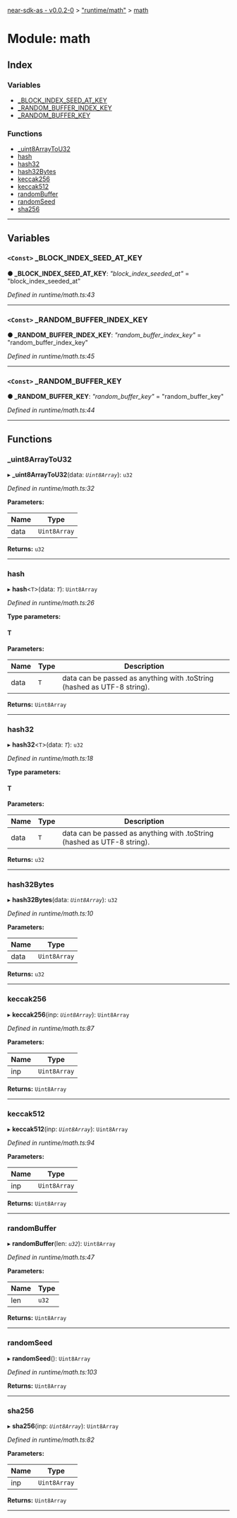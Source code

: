 [near-sdk-as - v0.0.2-0](../README.md) > ["runtime/math"](../modules/_runtime_math_.md) > [math](../modules/_runtime_math_.math.md)

# Module: math

## Index

### Variables

* [_BLOCK_INDEX_SEED_AT_KEY](_runtime_math_.math.md#_block_index_seed_at_key)
* [_RANDOM_BUFFER_INDEX_KEY](_runtime_math_.math.md#_random_buffer_index_key)
* [_RANDOM_BUFFER_KEY](_runtime_math_.math.md#_random_buffer_key)

### Functions

* [_uint8ArrayToU32](_runtime_math_.math.md#_uint8arraytou32)
* [hash](_runtime_math_.math.md#hash)
* [hash32](_runtime_math_.math.md#hash32)
* [hash32Bytes](_runtime_math_.math.md#hash32bytes)
* [keccak256](_runtime_math_.math.md#keccak256)
* [keccak512](_runtime_math_.math.md#keccak512)
* [randomBuffer](_runtime_math_.math.md#randombuffer)
* [randomSeed](_runtime_math_.math.md#randomseed)
* [sha256](_runtime_math_.math.md#sha256)

---

## Variables

<a id="_block_index_seed_at_key"></a>

### `<Const>` _BLOCK_INDEX_SEED_AT_KEY

**● _BLOCK_INDEX_SEED_AT_KEY**: *"block_index_seeded_at"* = "block_index_seeded_at"

*Defined in runtime/math.ts:43*

___
<a id="_random_buffer_index_key"></a>

### `<Const>` _RANDOM_BUFFER_INDEX_KEY

**● _RANDOM_BUFFER_INDEX_KEY**: *"random_buffer_index_key"* = "random_buffer_index_key"

*Defined in runtime/math.ts:45*

___
<a id="_random_buffer_key"></a>

### `<Const>` _RANDOM_BUFFER_KEY

**● _RANDOM_BUFFER_KEY**: *"random_buffer_key"* = "random_buffer_key"

*Defined in runtime/math.ts:44*

___

## Functions

<a id="_uint8arraytou32"></a>

###  _uint8ArrayToU32

▸ **_uint8ArrayToU32**(data: *`Uint8Array`*): `u32`

*Defined in runtime/math.ts:32*

**Parameters:**

| Name | Type |
| ------ | ------ |
| data | `Uint8Array` |

**Returns:** `u32`

___
<a id="hash"></a>

###  hash

▸ **hash**<`T`>(data: *`T`*): `Uint8Array`

*Defined in runtime/math.ts:26*

**Type parameters:**

#### T 
**Parameters:**

| Name | Type | Description |
| ------ | ------ | ------ |
| data | `T` |  data can be passed as anything with .toString (hashed as UTF-8 string). |

**Returns:** `Uint8Array`

___
<a id="hash32"></a>

###  hash32

▸ **hash32**<`T`>(data: *`T`*): `u32`

*Defined in runtime/math.ts:18*

**Type parameters:**

#### T 
**Parameters:**

| Name | Type | Description |
| ------ | ------ | ------ |
| data | `T` |  data can be passed as anything with .toString (hashed as UTF-8 string). |

**Returns:** `u32`

___
<a id="hash32bytes"></a>

###  hash32Bytes

▸ **hash32Bytes**(data: *`Uint8Array`*): `u32`

*Defined in runtime/math.ts:10*

**Parameters:**

| Name | Type |
| ------ | ------ |
| data | `Uint8Array` |

**Returns:** `u32`

___
<a id="keccak256"></a>

###  keccak256

▸ **keccak256**(inp: *`Uint8Array`*): `Uint8Array`

*Defined in runtime/math.ts:87*

**Parameters:**

| Name | Type |
| ------ | ------ |
| inp | `Uint8Array` |

**Returns:** `Uint8Array`

___
<a id="keccak512"></a>

###  keccak512

▸ **keccak512**(inp: *`Uint8Array`*): `Uint8Array`

*Defined in runtime/math.ts:94*

**Parameters:**

| Name | Type |
| ------ | ------ |
| inp | `Uint8Array` |

**Returns:** `Uint8Array`

___
<a id="randombuffer"></a>

###  randomBuffer

▸ **randomBuffer**(len: *`u32`*): `Uint8Array`

*Defined in runtime/math.ts:47*

**Parameters:**

| Name | Type |
| ------ | ------ |
| len | `u32` |

**Returns:** `Uint8Array`

___
<a id="randomseed"></a>

###  randomSeed

▸ **randomSeed**(): `Uint8Array`

*Defined in runtime/math.ts:103*

**Returns:** `Uint8Array`

___
<a id="sha256"></a>

###  sha256

▸ **sha256**(inp: *`Uint8Array`*): `Uint8Array`

*Defined in runtime/math.ts:82*

**Parameters:**

| Name | Type |
| ------ | ------ |
| inp | `Uint8Array` |

**Returns:** `Uint8Array`

___

